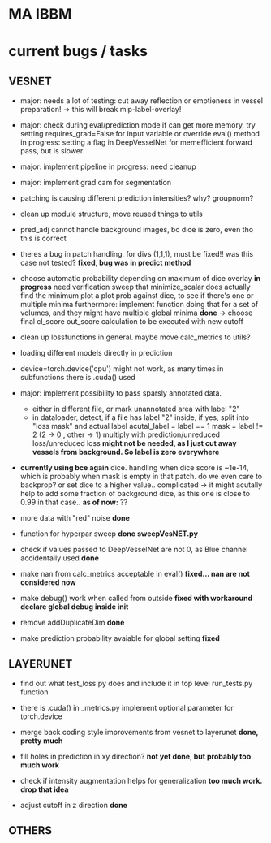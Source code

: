# MA IBBM


# current bugs / tasks

## VESNET

* major: needs a lot of testing: cut away reflection or emptieness in vessel preparation!
         -> this will break mip-label-overlay!


* major: check during eval/prediction mode if can get more memory,
         try setting requires_grad=False for input variable
         or override eval() method
   in progress: setting a flag in DeepVesselNet for memefficient forward pass, but is slower


* major: implement pipeline
  in progress: need cleanup


* major: implement grad cam for segmentation

* patching is causing different prediction intensities? why? groupnorm?

* clean up module structure, move reused things to utils

* pred_adj cannot handle background images, bc dice is zero, even tho this is correct

* theres a bug in patch handling, for divs (1,1,1), must be fixed!!
   was this case not tested?
   **fixed, bug was in predict method**

* choose automatic probability depending on maximum of dice overlay
**in progress** need verification sweep that minimize_scalar does actually find the minimum
 plot a plot prob against dice, to see if there's one or multiple minima
 furthermore: implement function doing that for a set of volumes, and they might have multiple global minima
 **done**
 -> choose final cl_score out_score calculation to be executed with new cutoff


* clean up lossfunctions in general. maybe move calc_metrics to utils?

* loading different models directly in prediction

* device=torch.device('cpu') might not work, as many times in subfunctions there is .cuda() used

* major: implement possibility to pass sparsly annotated data.
  - either in different file, or mark unannotated area with label "2"
  - in dataloader, detect, if a file has label "2" inside, if yes, split
    into "loss mask" and actual label
    acutal_label = label == 1
    mask = label != 2    (2 -> 0   , other -> 1) multiply with prediction/unreduced loss/unreduced loss
    **might not be needed, as I just cut away vessels from background. So label is zero everywhere**

* **currently using bce again**
  dice. handling when dice score is ~1e-14, which is probably when mask is empty in that patch.
  do we even care to backprop? or set dice to a higher value.. complicated
   -> it might acutally help to add some fraction of background dice, as this one is
      close to 0.99 in that case..
      **as of now:** ??

* more data with "red" noise
  **done**

* function for hyperpar sweep **done sweepVesNET.py**

* check if values passed to DeepVesselNet are not 0, as Blue channel accidentally used
  **done**

* make nan from calc_metrics acceptable in eval()
  **fixed... nan are not considered now**

* make debug() work when called from outside
  **fixed with workaround declare global debug inside __init__**

* remove addDuplicateDim
  **done**

* make prediction probability avaiable for global setting
  **fixed**

##  LAYERUNET
* find out what test_loss.py does and include it in top level run_tests.py function

* there is .cuda() in _metrics.py implement optional parameter for torch.device

* merge back coding style improvements from vesnet to layerunet 
  **done, pretty much**  

* fill holes in prediction in xy direction?
  **not yet done, but probably too much work**

* check if intensity augmentation helps for generalization
  **too much work. drop that idea**

* adjust cutoff in z direction
  **done**

##  OTHERS




